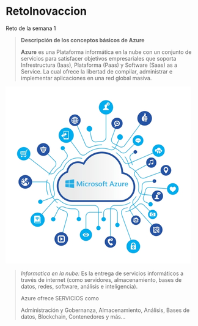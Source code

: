 # RetoInovaccion
Reto de la semana 1
>
> **Descripción de los conceptos básicos de Azure**
>
>**Azure** es una Plataforma informática en la nube con un conjunto de servicios para satisfacer objetivos empresariales que soporta Infrestructura (Iaas), Plataforma (Paas) y Software (Saas) as a Service. La cual ofrece la libertad de compilar, administrar e implementar aplicaciones en una red global masiva.
>
![Azure](/images/azure-informacion-1.jpg)
>_Informatica en la nube:_ Es la entrega de servicios informáticos a través de internet (como servidores, almacenamiento, bases de datos, redes, software, análisis e inteligencia).
>
> Azure ofrece SERVICIOS como
>
>Administración y Gobernanza, Almacenamiento, Análisis, Bases de datos, Blockchain, Contenedores y más...
>
